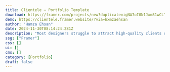 ```yaml
---
title: Clientele — Portfolio Template
download: https://framer.com/projects/new?duplicate=igNA7oI0N1Jxm31wCLTI&via=hxmzaehsan&duplicateType=siteTemplate
demo: https://clientele.framer.website/?via=hxmzaehsan
author: "Hamza Ehsan"
date: 2024-11-30T08:14:24.281Z
description: "Most designers struggle to attract high-quality clients on a consistent basis. With the Clientele Framer template, you can launch a stunning, professional portfolio in minutes."
ssg: ["Framer"]
css: []
ui: []
cms: []
category: [Portfolio]
draft: false
---
```

